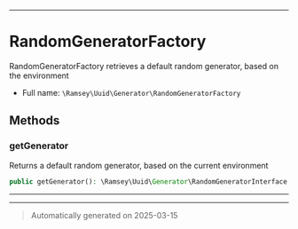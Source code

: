 ***

# RandomGeneratorFactory

RandomGeneratorFactory retrieves a default random generator, based on the
environment



* Full name: `\Ramsey\Uuid\Generator\RandomGeneratorFactory`




## Methods


### getGenerator

Returns a default random generator, based on the current environment

```php
public getGenerator(): \Ramsey\Uuid\Generator\RandomGeneratorInterface
```












***


***
> Automatically generated on 2025-03-15
